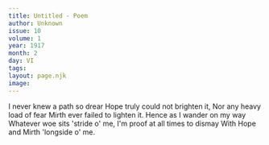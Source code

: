 ```yaml
---
title: Untitled - Poem
author: Unknown
issue: 10
volume: 1
year: 1917
month: 2
day: VI
tags:
layout: page.njk
image:
---
```

I never knew a path so drear   Hope truly could not brighten it,   Nor any heavy load of fear   Mirth ever failed to lighten it.   Hence as I wander on my way Whatever woe sits 'stride o' me,   I'm proof at all times to dismay   With Hope and Mirth 'longside o' me.    
